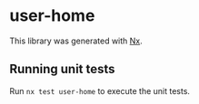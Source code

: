 # user-home

This library was generated with [Nx](https://nx.dev).

## Running unit tests

Run `nx test user-home` to execute the unit tests.

